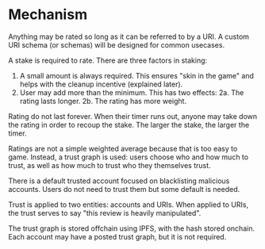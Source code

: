 # Mechanism

Anything may be rated so long as it can be referred to by a URI. A custom URI
schema (or schemas) will be designed for common usecases.

A stake is required to rate. There are three factors in staking:
1. A small amount is always required. This ensures "skin in the game" and helps
   with the cleanup incentive (explained later).
2. User may add more than the minimum. This has two effects:
  2a. The rating lasts longer.
  2b. The rating has more weight.

Rating do not last forever. When their timer runs out, anyone may take down the
rating in order to recoup the stake. The larger the stake, the larger the timer.

Ratings are not a simple weighted average because that is too easy to game.
Instead, a trust graph is used: users choose who and how much to trust, as well
as how much to trust who they themselves trust.

There is a default trusted account focused on blacklisting malicious accounts.
Users do not need to trust them but some default is needed.

Trust is applied to two entities: accounts and URIs. When applied to URIs, the
trust serves to say "this review is heavily manipulated".

The trust graph is stored offchain using IPFS, with the hash stored onchain.
Each account may have a posted trust graph, but it is not required.
